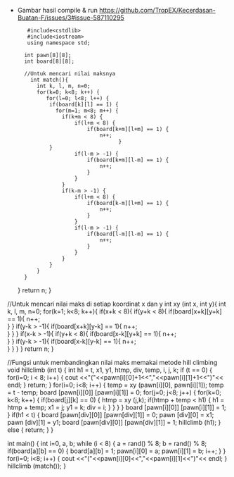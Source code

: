 * Gambar hasil compile & run https://github.com/TropEX/Kecerdasan-Buatan-F/issues/3#issue-587110295

         #include<cstdlib>
         #include<iostream>
         using namespace std;

        int pawn[8][8];
        int board[8][8];

        //Untuk mencari nilai maksnya
          int match(){
	        int k, l, m, n=0;
            for(k=0; k<8; k++) {
               for(l=0; l<8; l++) {
                if(board[k][l] == 1) {
                  for(m=1; m<8; m++) {
                    if(k+m < 8) {
                        if(l+m < 8) {
                            if(board[k+m][l+m] == 1) {
                            	n++;	
							          }
                }
                        if(l-m > -1) {
                            if(board[k+m][l-m] == 1) {
                            	n++;	
							}
                        }
                    }
                    if(k-m > -1) {
                        if(l+m < 8) {
                            if(board[k-m][l+m] == 1) {
                            	n++;	
							}
                        }
                        if(l-m > -1) {
                            if(board[l-m][l-m] == 1) {
                            	n++;	
							}
                        }
                    }                    
                }
            }
        }
    }
    return n;
}

//Untuk mencari nilai maks di setiap koordinat x dan y
int xy (int x, int y){
	int k, l, m, n=0;
    for(k=1; k<8; k++){
        if(x+k < 8){
            if(y+k < 8){
                if(board[x+k][y+k] == 1){
                	n++;	
				}
            }
            if(y-k > -1){
                if(board[x+k][y-k] == 1){
                	n++;	
				}
            }
        }
        if(x-k > -1){
            if(y+k < 8){
                if(board[x-k][y+k] == 1){
                	n++;	
				}
            }
            if(y-k > -1){
                if(board[x-k][y-k] == 1){
                	n++;	
				}
            }
        }
    }
    return n;
}

//Fungsi untuk membandingkan nilai maks memakai metode hill climbing
void hillclimb (int t) {
    int h1 = t, x1, y1, htmp, div, temp, i, j, k;
    if (t == 0) {
        for(i=0; i < 8; i++) {
            cout <<"("<<pawn[i][0]+1<<","<<pawn[i][1]+1<<")"<< endl;
        }
        return;
    }
    for(i=0; i<8; i++) {
        temp = xy (pawn[i][0], pawn[i][1]);
        temp = t - temp;
        board [pawn[i][0]] [pawn[i][1]] = 0;
        for(j=0; j<8; j++) {
            for(k=0; k<8; k++) {
                if(board[j][k] == 0) {
                    htmp = xy (j,k);
                    if(htmp + temp < h1) {
                        h1 = htmp + temp;
                        x1 = j;
                        y1 = k;
                        div = i;
                    }
                }
            }
        }
        board [pawn[i][0]] [pawn[i][1]] = 1;
    }
    if(h1 < t) {
        board [pawn[div][0]] [pawn[div][1]] = 0;
        pawn [div][0] = x1;
        pawn [div][1] = y1;
    	board [pawn[div][0]] [pawn[div][1]] = 1;
        hillclimb (h1);
    }
	else {
        return;
    }
}

int main() {
    int i=0, a, b;
    while (i < 8) {
        a = rand() % 8;
        b = rand() % 8;
        if(board[a][b] == 0) {
            board[a][b] = 1;
            pawn[i][0] = a;
            pawn[i][1] = b;
            i++;
        }
    }
    for(i=0; i<8; i++) {
        cout <<"("<<pawn[i][0]<<","<<pawn[i][1]<<")"<< endl;
    }
    hillclimb (match());
}
